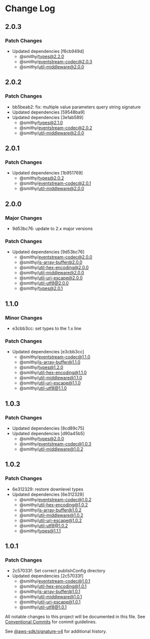 # Change Log

## 2.0.3

### Patch Changes

- Updated dependencies [f6cb949d]
  - @smithy/types@2.2.0
  - @smithy/eventstream-codec@2.0.3
  - @smithy/util-middleware@2.0.0

## 2.0.2

### Patch Changes

- bb5beab2: fix: multiple value parameters query string signature
- Updated dependencies [59548ba9]
- Updated dependencies [3e1ab589]
  - @smithy/types@2.1.0
  - @smithy/eventstream-codec@2.0.2
  - @smithy/util-middleware@2.0.0

## 2.0.1

### Patch Changes

- Updated dependencies [1b951769]
  - @smithy/types@2.0.2
  - @smithy/eventstream-codec@2.0.1
  - @smithy/util-middleware@2.0.0

## 2.0.0

### Major Changes

- 9d53bc76: update to 2.x major versions

### Patch Changes

- Updated dependencies [9d53bc76]
  - @smithy/eventstream-codec@2.0.0
  - @smithy/is-array-buffer@2.0.0
  - @smithy/util-hex-encoding@2.0.0
  - @smithy/util-middleware@2.0.0
  - @smithy/util-uri-escape@2.0.0
  - @smithy/util-utf8@2.0.0
  - @smithy/types@2.0.1

## 1.1.0

### Minor Changes

- e3cbb3cc: set types to the 1.x line

### Patch Changes

- Updated dependencies [e3cbb3cc]
  - @smithy/eventstream-codec@1.1.0
  - @smithy/is-array-buffer@1.1.0
  - @smithy/types@1.2.0
  - @smithy/util-hex-encoding@1.1.0
  - @smithy/util-middleware@1.1.0
  - @smithy/util-uri-escape@1.1.0
  - @smithy/util-utf8@1.1.0

## 1.0.3

### Patch Changes

- Updated dependencies [8cd89c75]
- Updated dependencies [d90a45b5]
  - @smithy/types@2.0.0
  - @smithy/eventstream-codec@1.0.3
  - @smithy/util-middleware@1.0.2

## 1.0.2

### Patch Changes

- 6e312329: restore downlevel types
- Updated dependencies [6e312329]
  - @smithy/eventstream-codec@1.0.2
  - @smithy/util-hex-encoding@1.0.2
  - @smithy/is-array-buffer@1.0.2
  - @smithy/util-middleware@1.0.2
  - @smithy/util-uri-escape@1.0.2
  - @smithy/util-utf8@1.0.2
  - @smithy/types@1.1.1

## 1.0.1

### Patch Changes

- 2c57033f: Set correct publishConfig directory
- Updated dependencies [2c57033f]
  - @smithy/eventstream-codec@1.0.1
  - @smithy/util-hex-encoding@1.0.1
  - @smithy/is-array-buffer@1.0.1
  - @smithy/util-middleware@1.0.1
  - @smithy/util-uri-escape@1.0.1
  - @smithy/util-utf8@1.0.1

All notable changes to this project will be documented in this file.
See [Conventional Commits](https://conventionalcommits.org) for commit guidelines.

See [@aws-sdk/signature-v4](https://github.com/aws/aws-sdk-js-v3/blob/main/packages/signature-v4/CHANGELOG.md) for additional history.
